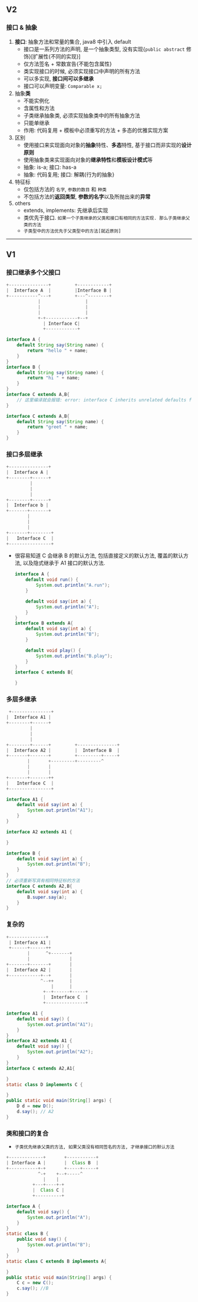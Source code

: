 ## V2

### 接口 & 抽象

1. **接口**: 抽象方法和常量的集合, java8 中引入 default
   - 接口是一系列方法的声明, 是一个抽象类型, 没有实现{`public abstract` 修饰}[扩展性{不同的实现}]
   - 仅方法签名 + 常数宣告{不能包含属性}
   - 类实现接口的时候, 必须实现接口中声明的所有方法
   - 可以多实现, **接口间可以多继承**
   - 接口可以声明变量: `Comparable x;`
2. 抽象**类**
   - 不能实例化
   - 含属性和方法
   - 子类继承抽象类, 必须实现抽象类中的所有抽象方法
   - 只能单继承
   - 作用: 代码复用 + 模板中必须重写的方法 + 多态的优雅实现方案
3. 区别
   - 使用接口来实现面向对象的**抽象**特性、**多态**特性, 基于接口而非实现的**设计原则**
   - 使用抽象类来实现面向对象的**继承特性**和**模板设计模式**等
   - 抽象: is-a; 接口: has-a
   - 抽象: 代码复用; 接口: 解耦{行为的抽象}
4. 特征标
   - 仅包括方法的 `名字`, `参数的数目` 和 `种类`
   - 不包括方法的**返回类型**, **参数的名字**以及所抛出来的**异常**
5. others
   - extends, implements: 先继承后实现
   - 类优先于接口. `如果一个子类继承的父类和接口有相同的方法实现. 那么子类继承父类的方法`
   - `子类型中的方法优先于父类型中的方法[就近原则]`

---

## V1

### 接口继承多个父接口

```java
+---------------+         +------------+
|  Interface A  |         |Interface B |
+-----------^---+         +---^--------+
            |                 |
            |                 |
            |                 |
            +-+------------+--+
              | Interface C|
              +------------+
```

```java
interface A {
    default String say(String name) {
        return "hello " + name;
    }
}
interface B {
    default String say(String name) {
        return "hi " + name;
    }
}
interface C extends A,B{
    // 这里编译就会报错: error: interface C inherits unrelated defaults for say(String) from types A and B
}

interface C extends A,B{
    default String say(String name) {
        return "greet " + name;
    }
}
```

### 接口多层继承

```java
+---------------+
|  Interface A |
+--------+------+
         |
         |
         |
+--------+------+
|  Interface b |
+-------+-------+
        |
        |
        |
+-------+--------+
|   Interface C  |
+----------------+
```

- 很容易知道 C 会继承 B 的默认方法, 包括直接定义的默认方法, 覆盖的默认方法, 以及隐式继承于 A1 接口的默认方法.

  ```java
  interface A {
      default void run() {
          System.out.println("A.run");
      }

      default void say(int a) {
          System.out.println("A");
      }
  }
  interface B extends A{
      default void say(int a) {
          System.out.println("B");
      }

      default void play() {
          System.out.println("B.play");
      }
  }
  interface C extends B{

  }
  ```

### 多层多继承

```java
 +---------------+
|  Interface A1 |
+--------+------+
         |
         |
         |
+--------+------+         +---------------+
|  Interface A2 |         |  Interface B  |
+-------+-------+         +---------+-----+
        |       +---------+---------^
        |       |
        |       |
+-------+-------++
|   Interface C  |
+----------------+

```

```java
interface A1 {
    default void say(int a) {
        System.out.println("A1");
    }
}

interface A2 extends A1 {

}

interface B {
    default void say(int a) {
        System.out.println("B");
    }
}
// 必须重新写具有相同特征标的方法
interface C extends A2,B{
    default void say(int a) {
        B.super.say(a);
    }
}
```

### 复杂的

```java
+--------------+
 | Interface A1 |
 +------+------++
        |      ^+-------+
        |               |
+-------+-------+       |
|  Interface A2 |       |
+------------+--+       |
             ^--++      |
                 |      |
              +--+------+-----+
              |  Interface C  |
              +---------------+
```

```java
interface A1 {
    default void say() {
        System.out.println("A1");
    }
}
interface A2 extends A1 {
    default void say() {
        System.out.println("A2");
    }
}
interface C extends A2,A1{

}
static class D implements C {

}
public static void main(String[] args) {
    D d = new D();
    d.say(); // A2
}
```

### 类和接口的复合

- `子类优先继承父类的方法, 如果父类没有相同签名的方法, 才继承接口的默认方法`

```java
+-------------+       +-----------+
| Interface A |       |  Class B  |
+-----------+-+       +-----+-----+
            ^-+    +--+-----^
              |    |
          +---+----+-+
          |  Class C |
          +----------+
```

```java
interface A {
    default void say() {
        System.out.println("A");
    }
}
static class B {
    public void say() {
        System.out.println("B");
    }
}
static class C extends B implements A{

}
public static void main(String[] args) {
    C c = new C();
    c.say(); //B
}
```
